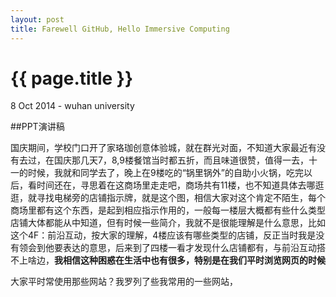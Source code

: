 ```yaml
---
layout: post
title: Farewell GitHub, Hello Immersive Computing
---
```


{{ page.title }}
================

<p class="meta">8 Oct 2014 - wuhan university </p>

##PPT演讲稿

  国庆期间，学校门口开了家珞珈创意体验城，就在群光对面，不知道大家最近有没有去过，在国庆那几天7，8,9楼餐馆当时都五折，而且味道很赞，值得一去，十一的时候，我就和同学去了，晚上在9楼吃的“锅里锅外”的自助小火锅，吃完以后，看时间还在，寻思着在这商场里走走吧，商场共有11楼，也不知道具体去哪逛逛，就寻找电梯旁的店铺指示牌，就是这个图，相信大家对这个肯定不陌生，每个商场里都有这个东西，是起到相应指示作用的，一般每一楼层大概都有些什么类型店铺大体都能从中知道，但有时候一些简介，我就不是很能理解是什么意思，比如这个4F：前沿互动，按大家的理解，4楼应该有哪些类型的店铺，反正当时我是没有领会到他要表达的意思，后来到了四楼一看才发现什么店铺都有，与前沿互动搭不上啥边，**我相信这种困惑在生活中也有很多，特别是在我们平时浏览网页的时候**
  
大家平时常使用那些网站？我罗列了些我常用的一些网站，